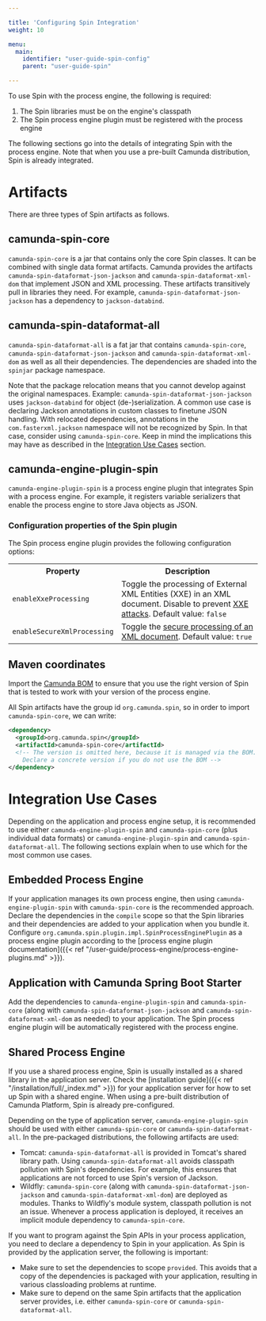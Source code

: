 ```yaml
---

title: 'Configuring Spin Integration'
weight: 10

menu:
  main:
    identifier: "user-guide-spin-config"
    parent: "user-guide-spin"

---
```


To use Spin with the process engine, the following is required:

1. The Spin libraries must be on the engine's classpath
1. The Spin process engine plugin must be registered with the process engine

The following sections go into the details of integrating Spin with the process engine. Note that when you use a pre-built Camunda distribution, Spin is already integrated.

# Artifacts

There are three types of Spin artifacts as follows.

## camunda-spin-core

`camunda-spin-core` is a jar that contains only the core Spin classes. It can be combined with single data format artifacts. Camunda provides the artifacts `camunda-spin-dataformat-json-jackson` and `camunda-spin-dataformat-xml-dom` that implement JSON and XML processing. These artifacts transitively pull in libraries they need. For example, `camunda-spin-dataformat-json-jackson` has a dependency to `jackson-databind`.

## camunda-spin-dataformat-all

`camunda-spin-dataformat-all` is a fat jar that contains `camunda-spin-core`, `camunda-spin-dataformat-json-jackson` and `camunda-spin-dataformat-xml-dom` as well as all their dependencies. The dependencies are shaded into the `spinjar` package namespace.

Note that the package relocation means that you cannot develop against the original namespaces. Example: `camunda-spin-dataformat-json-jackson` uses `jackson-databind` for object (de-)serialization. A common use case is declaring Jackson annotations in custom classes to finetune JSON handling. With relocated dependencies, annotations in the `com.fasterxml.jackson` namespace will not be recognized by Spin. In that case, consider using `camunda-spin-core`. Keep in mind the implications this may have as described in the [Integration Use Cases](#integration-use-cases) section.

## camunda-engine-plugin-spin

`camunda-engine-plugin-spin` is a process engine plugin that integrates Spin with a process engine. For example, it 
registers variable serializers that enable the process engine to store Java objects as JSON.

### Configuration properties of the Spin plugin

The Spin process engine plugin provides the following configuration options:

<table class="table table-striped">
  <tr>
    <th>Property</th>
    <th>Description</th>
  </tr>
  <tr>
    <td><code>enableXxeProcessing</code></td>
    <td>Toggle the processing of External XML Entities (XXE) in an XML document. Disable to prevent 
        <a href="https://en.wikipedia.org/wiki/XML_external_entity_attack">XXE attacks</a>. Default value: 
        <code>false</code>
    </td>
  </tr>
  <tr>
    <td><code>enableSecureXmlProcessing</code></td>
    <td>Toggle the <a href="https://docs.oracle.com/en/java/javase/13/security/java-api-xml-processing-jaxp-security-guide.html">secure processing of an XML document</a>. 
        Default value: <code>true</code>
    </td>
  </tr>
</table>

## Maven coordinates

Import the [Camunda BOM](/get-started/apache-maven/) to ensure that you use the right version of Spin that is tested to work with your version of the process engine.

All Spin artifacts have the group id `org.camunda.spin`, so in order to import `camunda-spin-core`, we can write:

```xml
<dependency>
  <groupId>org.camunda.spin</groupId>
  <artifactId>camunda-spin-core</artifactId>
  <!-- The version is omitted here, because it is managed via the BOM.
    Declare a concrete version if you do not use the BOM -->
</dependency>
```

# Integration Use Cases

Depending on the application and process engine setup, it is recommended to use either `camunda-engine-plugin-spin` and `camunda-spin-core` (plus individual data formats) or `camunda-engine-plugin-spin` and `camunda-spin-dataformat-all`. The following sections explain when to use which for the most common use cases.

## Embedded Process Engine

If your application manages its own process engine, then using `camunda-engine-plugin-spin` with `camunda-spin-core` is the recommended approach. Declare the dependencies in the `compile` scope so that the Spin libraries and their dependencies are added to your application when you bundle it. Configure `org.camunda.spin.plugin.impl.SpinProcessEnginePlugin` as a process engine plugin according to the [process engine plugin documentation]({{< ref "/user-guide/process-engine/process-engine-plugins.md" >}}).

## Application with Camunda Spring Boot Starter

Add the dependencies to `camunda-engine-plugin-spin` and `camunda-spin-core` (along with `camunda-spin-dataformat-json-jackson` and `camunda-spin-dataformat-xml-dom` as needed) to your application. The Spin process engine plugin will be automatically registered with the process engine.

## Shared Process Engine

If you use a shared process engine, Spin is usually installed as a shared library in the application server. Check the [installation guide]({{< ref "/installation/full/_index.md" >}}) for your application server for how to set up Spin with a shared engine. When using a pre-built distribution of Camunda Platform, Spin is already pre-configured.

Depending on the type of application server, `camunda-engine-plugin-spin` should be used with either `camunda-spin-core` or `camunda-spin-dataformat-all`. In the pre-packaged distributions, the following artifacts are used:

* Tomcat: `camunda-spin-dataformat-all` is provided in Tomcat's shared library path. Using `camunda-spin-dataformat-all` avoids classpath pollution with Spin's dependencies. For example, this ensures that applications are not forced to use Spin's version of Jackson.
* Wildfly: `camunda-spin-core` (along with `camunda-spin-dataformat-json-jackson` and `camunda-spin-dataformat-xml-dom`) are deployed as modules. Thanks to Wildfly's module system, classpath pollution is not an issue. Whenever a process application is deployed, it receives an implicit module dependency to `camunda-spin-core`.

If you want to program against the Spin APIs in your process application, you need to declare a dependency to Spin in your application. As Spin is provided by the application server, the following is important:

* Make sure to set the dependencies to scope `provided`. This avoids that a copy of the dependencies is packaged with your application, resulting in various classloading problems at runtime.
* Make sure to depend on the same Spin artifacts that the application server provides, i.e. either `camunda-spin-core` or `camunda-spin-dataformat-all`.
